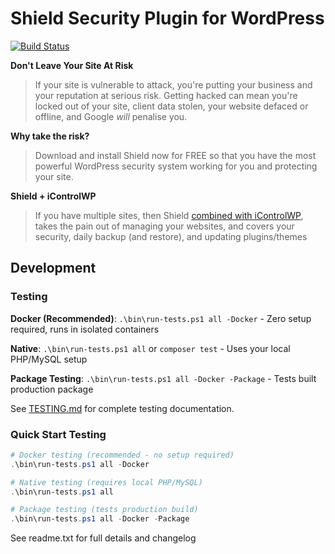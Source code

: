 
# Shield Security Plugin for WordPress

[![Build Status](https://travis-ci.org/FernleafSystems/Shield-Security-for-WordPress.svg?branch=develop)](https://travis-ci.org/FernleafSystems/Shield)


**Don't Leave Your Site At Risk**
> If your site is vulnerable to attack, you're putting your business and your reputation at serious risk. Getting hacked can mean you're locked out of your site, client data stolen, your website defaced or offline, and Google *will* penalise you.
>
**Why take the risk?**
>
> Download and install Shield now for FREE so that you have the most powerful WordPress security system working for you and protecting your site.
>
**Shield + iControlWP**
> If you have multiple sites, then Shield [combined with iControlWP](https://clk.shldscrty.com/shld8), takes the pain out of managing your websites, and covers your security, daily backup (and restore), and updating plugins/themes

## Development

### Testing

**Docker (Recommended)**: `.\bin\run-tests.ps1 all -Docker` - Zero setup required, runs in isolated containers

**Native**: `.\bin\run-tests.ps1 all` or `composer test` - Uses your local PHP/MySQL setup

**Package Testing**: `.\bin\run-tests.ps1 all -Docker -Package` - Tests built production package

See [TESTING.md](TESTING.md) for complete testing documentation.

### Quick Start Testing

```powershell
# Docker testing (recommended - no setup required)
.\bin\run-tests.ps1 all -Docker

# Native testing (requires local PHP/MySQL)
.\bin\run-tests.ps1 all

# Package testing (tests production build)
.\bin\run-tests.ps1 all -Docker -Package
```

See readme.txt for full details and changelog